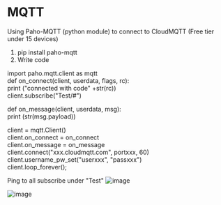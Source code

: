 # MQTT

Using Paho-MQTT (python module) to connect to CloudMQTT (Free tier under 15 devices)

1) pip install paho-mqtt
2) Write code


import paho.mqtt.client as mqtt  
def on_connect(client, userdata, flags, rc):  
   print ("connected with code" +str(rc))  
   client.subscribe("Test/#")  

def on_message(client, userdata, msg):  
 print (str(msg.payload))  
 
 client = mqtt.Client()  
 client.on_connect = on_connect  
 client.on_message = on_message  
 client.connect("xxx.cloudmqtt.com", portxxx, 60)  
 client.username_pw_set("userxxx", "passxxx")  
 client.loop_forever();   


Ping to all subscribe under "Test"
![image](https://user-images.githubusercontent.com/16419246/50311785-0518c800-046c-11e9-9394-70ba978c18a8.png)

![image](https://user-images.githubusercontent.com/16419246/50312045-b4ee3580-046c-11e9-8f7b-96d49d6d01f3.png)
